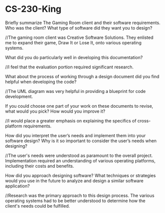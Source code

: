 # CS-230-King

Briefly summarize The Gaming Room client and their software requirements. Who was the client? What type of software did they want you to design?

//The gaming room client was Creative Software Solutions. They enlisted me to expand their game, Draw It or Lose It, onto various operating systems.

What did you do particularly well in developing this documentation?

//I feel that the evaluation portion required significant research.

What about the process of working through a design document did you find helpful when developing the code?

//The UML diagram was very helpful in providing a blueprint for code development.

If you could choose one part of your work on these documents to revise, what would you pick? How would you improve it?

//I would place a greater emphasis on explaining the specifics of cross-platform requirements.

How did you interpret the user’s needs and implement them into your software design? Why is it so important to consider the user’s needs when designing?

//The user's needs were understood as paramount to the overall project. Implementation required an understanding of various operating platforms, including their costs and benefits.

How did you approach designing software? What techniques or strategies would you use in the future to analyze and design a similar software application?

//Research was the primary approach to this design process. The various operating systems had to be better understood to determine how the client's needs could be fulfilled.
